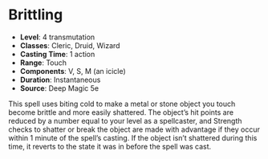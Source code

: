 # Brittling

- **Level**: 4 transmutation
- **Classes**: Cleric, Druid, Wizard
- **Casting Time**: 1 action
- **Range**: Touch
- **Components**: V, S, M (an icicle)
- **Duration**: Instantaneous
- **Source**: Deep Magic 5e

This spell uses biting cold to make a metal or stone object you touch become brittle and more easily shattered. The object’s hit points are reduced by a number equal to your level as a spellcaster, and Strength checks to shatter or break the object are made with advantage if they occur within 1 minute of the spell’s casting. If the object isn’t shattered during this time, it reverts to the state it was in before the spell was cast.

